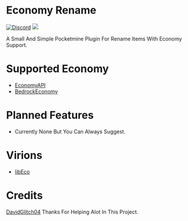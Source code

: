 
# Economy Rename
<a href="https://discord.gg/9qtJnueAer"><img src="https://img.shields.io/discord/932921060591022120?label=discord&color=7289DA&logo=discord" alt="Discord" /></a>
<a href="https://poggit.pmmp.io/p/EconomyRename"><img src="https://poggit.pmmp.io/shield.state/EconomyRename"></a>

A Small And Simple Pocketmine Plugin For Rename Items With Economy Support.

# Supported Economy
* [EconomyAPI](https://poggit.pmmp.io/p/EconomyAPI/5.7.3-PM4)
* [BedrockEconomy](https://poggit.pmmp.io/p/BedrockEconomy/2.0.8)

# Planned Features

* Currently None But You Can Always Suggest.

# Virions
* [libEco](https://poggit.pmmp.io/ci/David-pm-pl/libEco/~)

# Credits

[DavidGlitch04](https://github.com/DavidGlitch04) Thanks For Helping Alot In This Project.

